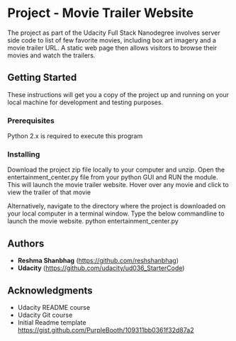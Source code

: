 # Project - Movie Trailer Website

The project as part of the Udacity Full Stack Nanodegree involves server side code to list of few favorite movies, including box art imagery and a movie trailer URL. A static web page then allows visitors to browse their movies and watch the trailers.

## Getting Started

These instructions will get you a copy of the project up and running on your local machine for development and testing purposes. 

### Prerequisites

Python 2.x is required to execute this program

### Installing

Download the project zip file locally to your computer and unzip.
Open the entertainment_center.py file from your python GUI and RUN the module. This will launch the movie trailer website.
Hover over any movie and click to view the trailer of that movie

Alternatively, navigate to the directory where the project is downloaded on your local computer in a terminal window. Type the below commandline to launch the movie website.
    python entertainment_center.py


## Authors

* **Reshma Shanbhag** (https://github.com/reshshanbhag)
* **Udacity** (https://github.com/udacity/ud036_StarterCode)

## Acknowledgments

* Udacity README course
* Udacity Git course
* Initial Readme template https://gist.github.com/PurpleBooth/109311bb0361f32d87a2
